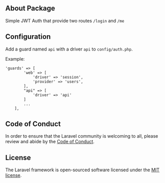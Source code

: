 ## About Package

Simple JWT Auth that provide two routes `/login` and `/me`

## Configuration

Add a guard named `api` with a driver `api` to `config/auth.php`.

Example:
```
'guards' => [
        'web' => [
            'driver' => 'session',
            'provider' => 'users',
        ],
        "api" => [
            'driver' => 'api'
        ]
        ...
    ],
```


## Code of Conduct

In order to ensure that the Laravel community is welcoming to all, please review and abide by the [Code of Conduct](https://laravel.com/docs/contributions#code-of-conduct).

## License

The Laravel framework is open-sourced software licensed under the [MIT license](https://opensource.org/licenses/MIT).
